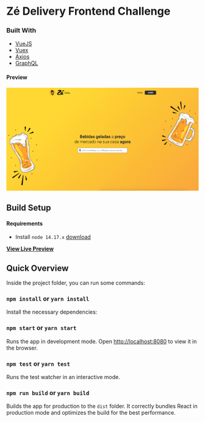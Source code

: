 # Zé Delivery Frontend Challenge
### Built With

- [VueJS](https://vuejs.org/)
- [Vuex](https://vuex.vuejs.org/)
- [Axios](https://axios-http.com/)
- [GraphQL](https://graphql.org/)
#### Preview

![Preview](/public/screenshot.png)
## Build Setup

#### Requirements

* Install `node 14.17.x` [download](https://nodejs.org/en/download/releases/)


**[View Live Preview](https://ze-delivery-engineering-mbd50rmkk-guialmeida.vercel.app/)**

## Quick Overview

Inside the project folder, you can run some commands:

### `npm install` or `yarn install`

Install the necessary dependencies:

### `npm start` or `yarn start`

Runs the app in development mode.
Open [http://localhost:8080](http://localhost:8080) to view it in the browser.

### `npm test` or `yarn test`

Runs the test watcher in an interactive mode.

### `npm run build` or `yarn build`

Builds the app for production to the `dist` folder. It correctly bundles React in production mode and optimizes the build for the best performance.